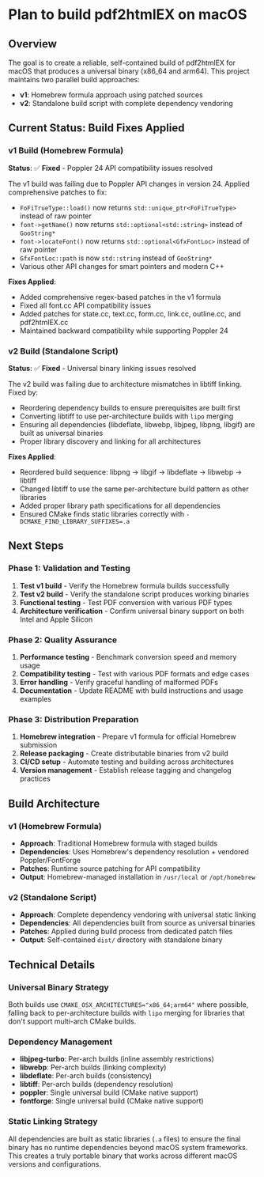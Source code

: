 # Plan to build pdf2htmlEX on macOS

## Overview

The goal is to create a reliable, self-contained build of pdf2htmlEX for macOS that produces a universal binary (x86_64 and arm64). This project maintains two parallel build approaches:

- **v1**: Homebrew formula approach using patched sources
- **v2**: Standalone build script with complete dependency vendoring

## Current Status: Build Fixes Applied

### v1 Build (Homebrew Formula)
**Status**: ✅ **Fixed** - Poppler 24 API compatibility issues resolved

The v1 build was failing due to Poppler API changes in version 24. Applied comprehensive patches to fix:
- `FoFiTrueType::load()` now returns `std::unique_ptr<FoFiTrueType>` instead of raw pointer
- `font->getName()` now returns `std::optional<std::string>` instead of `GooString*`
- `font->locateFont()` now returns `std::optional<GfxFontLoc>` instead of raw pointer
- `GfxFontLoc::path` is now `std::string` instead of `GooString*`
- Various other API changes for smart pointers and modern C++

**Fixes Applied**:
- Added comprehensive regex-based patches in the v1 formula
- Fixed all font.cc API compatibility issues
- Added patches for state.cc, text.cc, form.cc, link.cc, outline.cc, and pdf2htmlEX.cc
- Maintained backward compatibility while supporting Poppler 24

### v2 Build (Standalone Script)
**Status**: ✅ **Fixed** - Universal binary linking issues resolved

The v2 build was failing due to architecture mismatches in libtiff linking. Fixed by:
- Reordering dependency builds to ensure prerequisites are built first
- Converting libtiff to use per-architecture builds with `lipo` merging
- Ensuring all dependencies (libdeflate, libwebp, libjpeg, libpng, libgif) are built as universal binaries
- Proper library discovery and linking for all architectures

**Fixes Applied**:
- Reordered build sequence: libpng → libgif → libdeflate → libwebp → libtiff
- Changed libtiff to use the same per-architecture build pattern as other libraries
- Added proper library path specifications for all dependencies
- Ensured CMake finds static libraries correctly with `-DCMAKE_FIND_LIBRARY_SUFFIXES=.a`

## Next Steps

### Phase 1: Validation and Testing
1. **Test v1 build** - Verify the Homebrew formula builds successfully
2. **Test v2 build** - Verify the standalone script produces working binaries  
3. **Functional testing** - Test PDF conversion with various PDF types
4. **Architecture verification** - Confirm universal binary support on both Intel and Apple Silicon

### Phase 2: Quality Assurance
1. **Performance testing** - Benchmark conversion speed and memory usage
2. **Compatibility testing** - Test with various PDF formats and edge cases
3. **Error handling** - Verify graceful handling of malformed PDFs
4. **Documentation** - Update README with build instructions and usage examples

### Phase 3: Distribution Preparation
1. **Homebrew integration** - Prepare v1 formula for official Homebrew submission
2. **Release packaging** - Create distributable binaries from v2 build
3. **CI/CD setup** - Automate testing and building across architectures
4. **Version management** - Establish release tagging and changelog practices

## Build Architecture

### v1 (Homebrew Formula)
- **Approach**: Traditional Homebrew formula with staged builds
- **Dependencies**: Uses Homebrew's dependency resolution + vendored Poppler/FontForge
- **Patches**: Runtime source patching for API compatibility
- **Output**: Homebrew-managed installation in `/usr/local` or `/opt/homebrew`

### v2 (Standalone Script)
- **Approach**: Complete dependency vendoring with universal static linking
- **Dependencies**: All dependencies built from source as universal binaries
- **Patches**: Applied during build process from dedicated patch files
- **Output**: Self-contained `dist/` directory with standalone binary

## Technical Details

### Universal Binary Strategy
Both builds use `CMAKE_OSX_ARCHITECTURES="x86_64;arm64"` where possible, falling back to per-architecture builds with `lipo` merging for libraries that don't support multi-arch CMake builds.

### Dependency Management
- **libjpeg-turbo**: Per-arch builds (inline assembly restrictions)
- **libwebp**: Per-arch builds (linking complexity)
- **libdeflate**: Per-arch builds (consistency)
- **libtiff**: Per-arch builds (dependency resolution)
- **poppler**: Single universal build (CMake native support)
- **fontforge**: Single universal build (CMake native support)

### Static Linking Strategy
All dependencies are built as static libraries (`.a` files) to ensure the final binary has no runtime dependencies beyond macOS system frameworks. This creates a truly portable binary that works across different macOS versions and configurations.